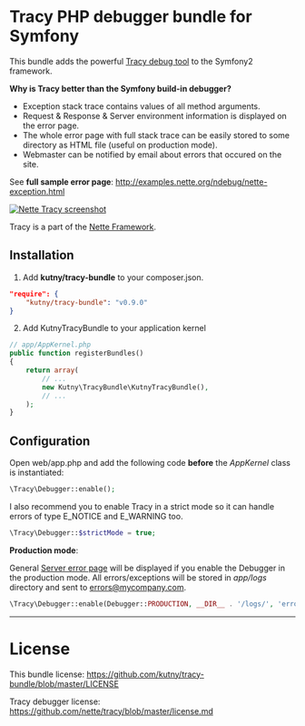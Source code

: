 Tracy PHP debugger bundle for Symfony
=====================================

This bundle adds the powerful [Tracy debug tool](https://github.com/nette/tracy) to the Symfony2 framework.

**Why is Tracy better than the Symfony build-in debugger?**

* Exception stack trace contains values of all method arguments.
* Request & Response & Server environment information is displayed on the error page.
* The whole error page with full stack trace can be easily stored to some directory as HTML file (useful on production mode).
* Webmaster can be notified by email about errors that occured on the site.

See **full sample error page**: http://examples.nette.org/ndebug/nette-exception.html

[![Nette Tracy screenshot](http://files.nette.org/2398/debugger1.png)](http://examples.nette.org/ndebug/nette-exception.html)

Tracy is a part of the [Nette Framework](http://nette.org/).

Installation
------------

1) Add __kutny/tracy-bundle__ to your composer.json.

~~~~~ json
"require": {
    "kutny/tracy-bundle": "v0.9.0"
}
~~~~~

2) Add KutnyTracyBundle to your application kernel

~~~~~ php
// app/AppKernel.php
public function registerBundles()
{
    return array(
        // ...
        new Kutny\TracyBundle\KutnyTracyBundle(),
        // ...
    );
}
~~~~~

Configuration
-------------

Open web/app.php and add the following code **before** the _AppKernel_ class is instantiated:

~~~~~ php
\Tracy\Debugger::enable();
~~~~~

I also recommend you to enable Tracy in a strict mode so it can handle errors of type E_NOTICE and E_WARNING too.

~~~~~ php
\Tracy\Debugger::$strictMode = true;
~~~~~

**Production mode**:

General [Server error page](http://files.nette.org/2398/debugger3.png) will be displayed if you enable the Debugger in the production mode. All errors/exceptions will be stored in _app/logs_ directory and sent to errors@mycompany.com.

~~~~~ php
\Tracy\Debugger::enable(Debugger::PRODUCTION, __DIR__ . '/logs/', 'errors@mycompany.com');
~~~~~

-------------

License
=======

This bundle license: https://github.com/kutny/tracy-bundle/blob/master/LICENSE

Tracy debugger license: https://github.com/nette/tracy/blob/master/license.md